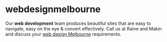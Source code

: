 # webdesignmelbourne
Our <b>web development</b> team produces beautiful sites that are easy to navigate, easy on the eye &amp; convert effectively. Call us at Raine and Makin and discuss your <a href="http://raineandmakin.com" title="Web Design Melbourne">web design Melbourne</a> requirements.
